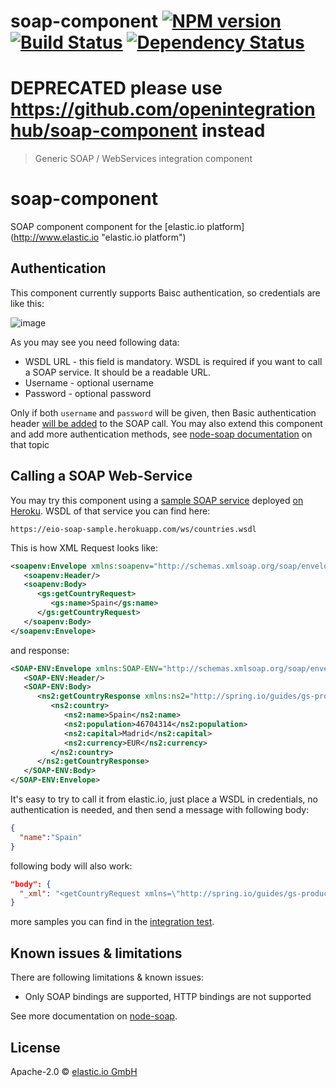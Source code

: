 # soap-component [![NPM version][npm-image]][npm-url] [![Build Status][travis-image]][travis-url] [![Dependency Status][daviddm-image]][daviddm-url]

# DEPRECATED please use https://github.com/openintegrationhub/soap-component instead

> Generic SOAP / WebServices integration component

# soap-component
SOAP component component for the [elastic.io platform](http://www.elastic.io &#34;elastic.io platform&#34;)

## Authentication

This component currently supports Baisc authentication, so credentials are like this:

![image](https://user-images.githubusercontent.com/56208/29668549-ed6ef326-88e0-11e7-9a56-67193056ada8.png)

As you may see you need following data:
* WSDL URL - this field is mandatory. WSDL is required if you want to call a SOAP service. It should be a readable URL.
* Username - optional username
* Password - optional password

Only if both ``username`` and ``password`` will be given, then Basic authentication header 
[will be added](https://github.com/elasticio/soap-component/blob/master/lib/actions/call.js#L32) to the SOAP call. 
You may also extend this component and add more authentication methods, see 
[node-soap documentation](https://github.com/vpulim/node-soap#security) on that topic

## Calling a SOAP Web-Service

You may try this component using a [sample SOAP service](https://github.com/elasticio/soap-sample) deployed 
[on Heroku](https://eio-soap-sample.herokuapp.com/ws/countries.wsdl). WSDL of that service you can find here:

```
https://eio-soap-sample.herokuapp.com/ws/countries.wsdl
```

This is how XML Request looks like:

```xml
<soapenv:Envelope xmlns:soapenv="http://schemas.xmlsoap.org/soap/envelope/" xmlns:gs="http://spring.io/guides/gs-producing-web-service">
   <soapenv:Header/>
   <soapenv:Body>
      <gs:getCountryRequest>
         <gs:name>Spain</gs:name>
      </gs:getCountryRequest>
   </soapenv:Body>
</soapenv:Envelope>
```

and response:

```xml
<SOAP-ENV:Envelope xmlns:SOAP-ENV="http://schemas.xmlsoap.org/soap/envelope/">
   <SOAP-ENV:Header/>
   <SOAP-ENV:Body>
      <ns2:getCountryResponse xmlns:ns2="http://spring.io/guides/gs-producing-web-service">
         <ns2:country>
            <ns2:name>Spain</ns2:name>
            <ns2:population>46704314</ns2:population>
            <ns2:capital>Madrid</ns2:capital>
            <ns2:currency>EUR</ns2:currency>
         </ns2:country>
      </ns2:getCountryResponse>
   </SOAP-ENV:Body>
</SOAP-ENV:Envelope>
```

It's easy to try to call it from elastic.io, just place a WSDL in credentials, no authentication is needed, and then send
a message with following body:

```json
{
  "name":"Spain"
}
```

following body will also work:

```json
"body": {
  "_xml": "<getCountryRequest xmlns=\"http://spring.io/guides/gs-producing-web-service\"><name>Spain</name></getCountryRequest>"
}
```

more samples you can find in the [integration test](https://github.com/elasticio/soap-component/blob/master/spec-integration/eio-soap-sample.spec.js#L10).

## Known issues & limitations

There are following limitations & known issues:
* Only SOAP bindings are supported, HTTP bindings are not supported

See more documentation on [node-soap](https://github.com/vpulim/node-soap).


## License

Apache-2.0 © [elastic.io GmbH](https://elastic.io)


[npm-image]: https://badge.fury.io/js/soap-component.svg
[npm-url]: https://npmjs.org/package/soap-component
[travis-image]: https://travis-ci.org/elasticio/soap-component.svg?branch=master
[travis-url]: https://travis-ci.org/elasticio/soap-component
[daviddm-image]: https://david-dm.org/elasticio/soap-component.svg?theme=shields.io
[daviddm-url]: https://david-dm.org/elasticio/soap-component
